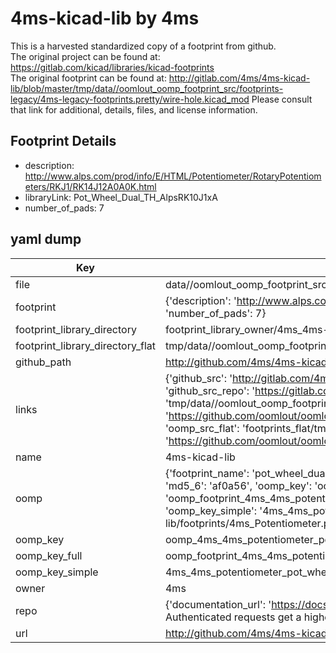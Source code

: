 # 4ms-kicad-lib by 4ms  
This is a harvested standardized copy of a footprint from github.  
The original project can be found at:  
https://gitlab.com/kicad/libraries/kicad-footprints  
The original footprint can be found at:
http://gitlab.com/4ms/4ms-kicad-lib/blob/master/tmp/data//oomlout_oomp_footprint_src/footprints-legacy/4ms-legacy-footprints.pretty/wire-hole.kicad_mod
Please consult that link for additional, details, files, and license information.  
## Footprint Details
* description: http://www.alps.com/prod/info/E/HTML/Potentiometer/RotaryPotentiometers/RKJ1/RK14J12A0A0K.html  
* libraryLink: Pot_Wheel_Dual_TH_AlpsRK10J1xA  
* number_of_pads: 7  
## yaml dump  
| Key | Value |  
| --- | --- |  
| file | data//oomlout_oomp_footprint_src/4ms-kicad-lib/footprints/4ms_Potentiometer.pretty/Pot_Wheel_Dual_TH_AlpsRK10J1xA.kicad_mod |  
| footprint | {'description': 'http://www.alps.com/prod/info/E/HTML/Potentiometer/RotaryPotentiometers/RKJ1/RK14J12A0A0K.html', 'libraryLink': 'Pot_Wheel_Dual_TH_AlpsRK10J1xA', 'number_of_pads': 7} |  
| footprint_library_directory | footprint_library_owner/4ms_4ms-kicad-lib |  
| footprint_library_directory_flat | tmp/data//oomlout_oomp_footprint_src/footprints_flat/4ms_4ms_potentiometer_pot_wheel_dual_th_alpsrk10j1xa/working |  
| github_path | http://github.com/4ms/4ms-kicad-lib/blob/master/tmp/data//oomlout_oomp_footprint_src/footprints/4ms_Potentiometer.pretty/Pot_Wheel_Dual_TH_AlpsRK10J1xA.kicad_mod |  
| links | {'github_src': 'http://gitlab.com/4ms/4ms-kicad-lib/blob/master/tmp/data//oomlout_oomp_footprint_src/footprints-legacy/4ms-legacy-footprints.pretty/wire-hole.kicad_mod', 'github_src_repo': 'https://gitlab.com/kicad/libraries/kicad-footprints', 'oomp_bot': 'tmp/data//oomlout_oomp_footprint_src/footprints/4ms_4ms_potentiometer_pot_wheel_dual_th_alpsrk10j1xa/working', 'oomp_bot_github': 'https://github.com/oomlout/oomlout_oomp_footprint_bot/tree/main/tmp/data//oomlout_oomp_footprint_src/footprints/4ms_4ms_potentiometer_pot_wheel_dual_th_alpsrk10j1xa/working', 'oomp_src_flat': 'footprints_flat/tmp/data//oomlout_oomp_footprint_src/footprints_flat/4ms_4ms_potentiometer_pot_wheel_dual_th_alpsrk10j1xa/working', 'oomp_src_flat_github': 'https://github.com/oomlout/oomlout_oomp_footprint_src/tree/main/tmp/data//oomlout_oomp_footprint_src/footprints_flat/4ms_4ms_potentiometer_pot_wheel_dual_th_alpsrk10j1xa/working'} |  
| name | 4ms-kicad-lib |  
| oomp | {'footprint_name': 'pot_wheel_dual_th_alpsrk10j1xa', 'library_name': '4ms_potentiometer', 'md5': 'af0a564b75340331820de10eb0eddd4e', 'md5_10': 'af0a564b75', 'md5_5': 'af0a5', 'md5_6': 'af0a56', 'oomp_key': 'oomp_4ms_4ms_potentiometer_pot_wheel_dual_th_alpsrk10j1xa', 'oomp_key_extra': 'oomp_footprint_4ms_4ms_potentiometer_pot_wheel_dual_th_alpsrk10j1xa', 'oomp_key_full': 'oomp_footprint_4ms_4ms_potentiometer_pot_wheel_dual_th_alpsrk10j1xa_af0a56', 'oomp_key_simple': '4ms_4ms_potentiometer_pot_wheel_dual_th_alpsrk10j1xa', 'original_filename': 'data//oomlout_oomp_footprint_src/4ms-kicad-lib/footprints/4ms_Potentiometer.pretty/Pot_Wheel_Dual_TH_AlpsRK10J1xA.kicad_mod', 'owner_name': '4ms'} |  
| oomp_key | oomp_4ms_4ms_potentiometer_pot_wheel_dual_th_alpsrk10j1xa |  
| oomp_key_full | oomp_footprint_4ms_4ms_potentiometer_pot_wheel_dual_th_alpsrk10j1xa |  
| oomp_key_simple | 4ms_4ms_potentiometer_pot_wheel_dual_th_alpsrk10j1xa |  
| owner | 4ms |  
| repo | {'documentation_url': 'https://docs.github.com/rest/overview/resources-in-the-rest-api#rate-limiting', 'message': "API rate limit exceeded for 84.66.142.224. (But here's the good news: Authenticated requests get a higher rate limit. Check out the documentation for more details.)"} |  
| url | http://github.com/4ms/4ms-kicad-lib |  

